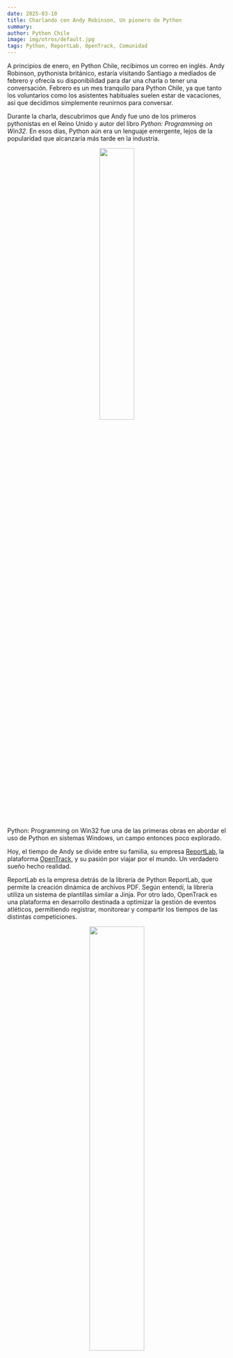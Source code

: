 ```yaml
---
date: 2025-03-10
title: Charlando con Andy Robinson, Un pionero de Python
summary: 
author: Python Chile
image: img/otros/default.jpg
tags: Python, ReportLab, OpenTrack, Comunidad
---
```


A principios de enero, en Python Chile, recibimos un correo en inglés. Andy Robinson, pythonista británico, estaría visitando Santiago a mediados de febrero y ofrecía su disponibilidad para dar una charla o tener una conversación. Febrero es un mes tranquilo para Python Chile, ya que tanto los voluntarios como los asistentes habituales suelen estar de vacaciones, así que decidimos simplemente reunirnos para conversar.  

Durante la charla, descubrimos que Andy fue uno de los primeros pythonistas en el Reino Unido y autor del libro *Python: Programming on Win32*. En esos días, Python aún era un lenguaje emergente, lejos de la popularidad que alcanzaría más tarde en la industria.  

<center><img src="{static}/img/meetup/book-python-programming-on-win32.jpg" width="40%" height="40%" /></center>
Python: Programming on Win32 fue una de las primeras obras en abordar el uso de Python en sistemas Windows, un campo entonces poco explorado.  

Hoy, el tiempo de Andy se divide entre su familia, su empresa [ReportLab](https://www.reportlab.com), la plataforma [OpenTrack](https://opentrack.run/), y su pasión por viajar por el mundo. Un verdadero sueño hecho realidad.  

ReportLab es la empresa detrás de la librería de Python ReportLab, que permite la creación dinámica de archivos PDF. Según entendí, la librería utiliza un sistema de plantillas similar a Jinja. Por otro lado, OpenTrack es una plataforma en desarrollo destinada a optimizar la gestión de eventos atléticos, permitiendo registrar, monitorear y compartir los tiempos de las distintas competiciones.  



<center><img src="{static}/img/meetup/seba-pame-andy.jpg" width="50%" height="50%" /></center>


Lo más fascinante de nuestra conversación fue reflexionar sobre cómo, a pesar del tremendo crecimiento que ha tenido Python, muchos de los desafíos siguen siendo los mismos. Al final, el verdadero potencial de un lenguaje, proyecto o empresa radica en la comunidad que lo respalda.  
